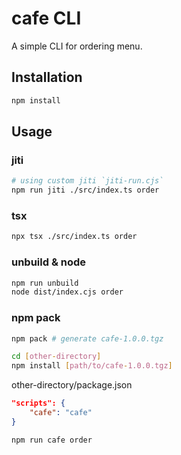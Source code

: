 # cafe CLI

A simple CLI for ordering menu.

## Installation

```bash
npm install
```

## Usage

### jiti

```bash
# using custom jiti `jiti-run.cjs`
npm run jiti ./src/index.ts order
```

### tsx

```bash
npx tsx ./src/index.ts order
```

### unbuild & node

```bash
npm run unbuild
node dist/index.cjs order
```

### npm pack

```bash
npm pack # generate cafe-1.0.0.tgz

cd [other-directory]
npm install [path/to/cafe-1.0.0.tgz]
```

other-directory/package.json

```json
"scripts": {
    "cafe": "cafe"
}
```

```bash
npm run cafe order
```
